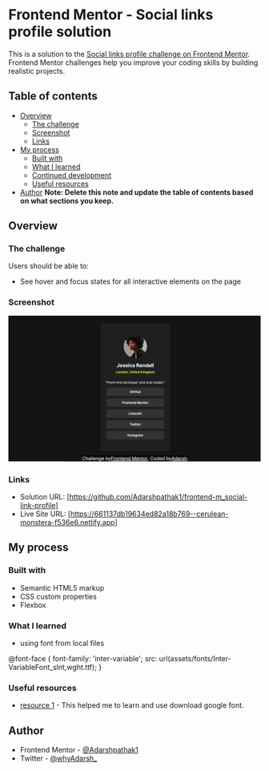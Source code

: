 # Frontend Mentor - Social links profile solution

This is a solution to the [Social links profile challenge on Frontend Mentor](https://www.frontendmentor.io/challenges/social-links-profile-UG32l9m6dQ). Frontend Mentor challenges help you improve your coding skills by building realistic projects. 

## Table of contents

- [Overview](#overview)
  - [The challenge](#the-challenge)
  - [Screenshot](#screenshot)
  - [Links](#links)
- [My process](#my-process)
  - [Built with](#built-with)
  - [What I learned](#what-i-learned)
  - [Continued development](#continued-development)
  - [Useful resources](#useful-resources)
- [Author](#author)
**Note: Delete this note and update the table of contents based on what sections you keep.**

## Overview

### The challenge

Users should be able to:

- See hover and focus states for all interactive elements on the page

### Screenshot

![](./screenshot.png)

### Links

- Solution URL: [https://github.com/Adarshpathak1/frontend-m_social-link-profile]
- Live Site URL: [https://661137db19634ed82a18b769--cerulean-monstera-f536e6.netlify.app]

## My process

### Built with

- Semantic HTML5 markup
- CSS custom properties
- Flexbox

### What I learned

- using font from local files

@font-face {
      font-family: 'inter-variable';
      src: url(assets/fonts/Inter-VariableFont_slnt\,wght.ttf);
            }

### Useful resources

- [ resource 1](https://blog.algolearn.net/how-to-download-and-use-google-fonts-offline#heading-selecting-and-downloading-a-font) - This helped me to learn and use download google font. 

## Author

- Frontend Mentor - [@Adarshpathak1](https://www.frontendmentor.io/profile/Adarshpathak1)
- Twitter - [@whyAdarsh_](https://www.twitter.com/whyAdarsh_)

